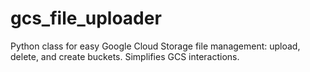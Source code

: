 # gcs_file_uploader
Python class for easy Google Cloud Storage file management: upload, delete, and create buckets. Simplifies GCS interactions.

